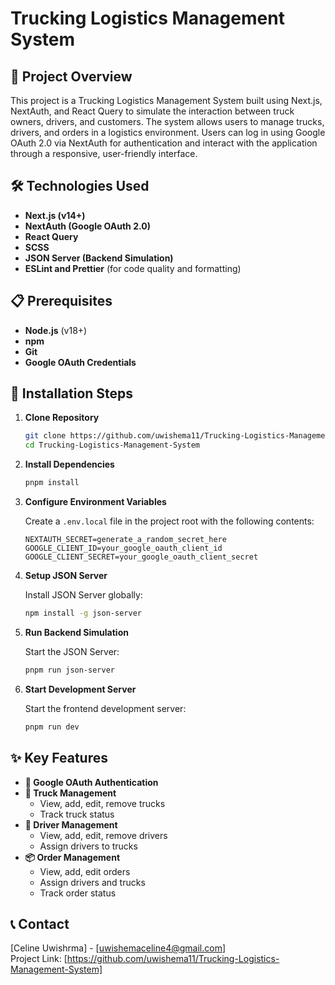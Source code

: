 # Trucking Logistics Management System

## 🚚 Project Overview

This project is a Trucking Logistics Management System built using Next.js, NextAuth, and React Query to simulate the interaction between truck owners, drivers, and customers. The system allows users to manage trucks, drivers, and orders in a logistics environment. Users can log in using Google OAuth 2.0 via NextAuth for authentication and interact with the application through a responsive, user-friendly interface.

## 🛠 Technologies Used

- **Next.js (v14+)**
- **NextAuth (Google OAuth 2.0)**
- **React Query**
- **SCSS**
- **JSON Server (Backend Simulation)**
- **ESLint and Prettier** (for code quality and formatting)

## 📋 Prerequisites

- **Node.js** (v18+)
- **npm** 
- **Git**
- **Google OAuth Credentials**

## 🚀 Installation Steps

1. **Clone Repository**

    ```bash
    git clone https://github.com/uwishema11/Trucking-Logistics-Management-System.git
    cd Trucking-Logistics-Management-System
    ```

2. **Install Dependencies**

    ```bash
    pnpm install
    ```

3. **Configure Environment Variables**

    Create a `.env.local` file in the project root with the following contents:

    ```env
    NEXTAUTH_SECRET=generate_a_random_secret_here
    GOOGLE_CLIENT_ID=your_google_oauth_client_id
    GOOGLE_CLIENT_SECRET=your_google_oauth_client_secret
    ```

4. **Setup JSON Server**

    Install JSON Server globally:

    ```bash
    npm install -g json-server
    ```

5. **Run Backend Simulation**

    Start the JSON Server:

    ```bash
    pnpm run json-server
    ```

6. **Start Development Server**

    Start the frontend development server:

    ```bash
    pnpm run dev 
    ```

## ✨ Key Features

- **🔐 Google OAuth Authentication**
- **🚚 Truck Management**  
    - View, add, edit, remove trucks
    - Track truck status
- **👨 Driver Management**  
    - View, add, edit, remove drivers
    - Assign drivers to trucks
- **📦 Order Management**  
    - View, add, edit orders
    - Assign drivers and trucks
    - Track order status

## 📞 Contact

[Celine Uwishrma] - [uwishemaceline4@gmail.com]  
Project Link: [https://github.com/uwishema11/Trucking-Logistics-Management-System]
